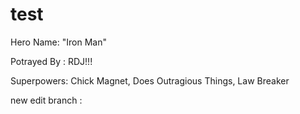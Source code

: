 # test

Hero Name: "Iron Man"

Potrayed By : RDJ!!!

Superpowers: Chick Magnet, Does Outragious Things, Law Breaker

new edit branch : 
